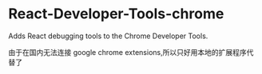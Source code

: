 # React-Developer-Tools-chrome
Adds React debugging tools to the Chrome Developer Tools.

由于在国内无法连接 google chrome extensions,所以只好用本地的扩展程序代替了
